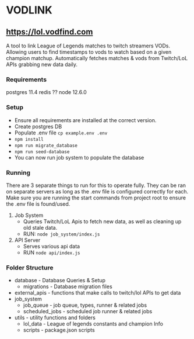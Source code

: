 # VODLINK

## https://lol.vodfind.com

A tool to link League of Legends matches to twitch streamers VODs.
Allowing users to find timestamps to vods to watch based on a given champion matchup.
Automatically fetches matches & vods from Twitch/LoL APIs grabbing new data daily.

### Requirements

postgres 11.4
redis ??
node 12.6.0

### Setup

- Ensure all requirements are installed at the correct version.
- Create postgres DB
- Populate .env file `cp example.env .env`
- `npm install`
- `npm run migrate_database`
- `npm run seed-database`
- You can now run job system to populate the database

### Running

There are 3 separate things to run for this to operate fully.
They can be ran on separate servers as long as the .env file is configured correctly for each.
Make sure you are running the start commands from project root to ensure the .env file is found/used.

1. Job System
   - Queries Twitch/LoL Apis to fetch new data, as well as cleaning up old stale data.
   - RUN: `node job_system/index.js`
2. API Server
   - Serves various api data
   - RUN `node api/index.js`

### Folder Structure

- database - Database Queries & Setup
  - migrations - Database migration files
- external_apis - functions that make calls to twitch/lol APIs to get data
- job_system
  - job_queue - job queue, types, runner & related jobs
  - scheduled_jobs - scheduled job runner & related jobs
- utils - utility functions and folders
  - lol_data - League of legends constants and champion Info
  - scripts - package.json scripts
